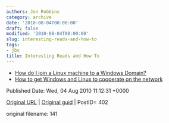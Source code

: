 ```yaml
---
authors: Jon Robbins
category: archive
date: '2010-08-04T00:00:00'
draft: false
modified: '2010-08-04T00:00:00'
slug: interesting-reads-and-how-to
tags:
- jbs
title: Interesting Reads and How To
---
```



- [How do I join a Linux machine to a Windows Domain?](http://blogs.techrepublic.com.com/window-on-windows/?p=2855)
- [How to get Windows and Linux to cooperate on the network](http://www.itworld.com/windows/116225/how-get-windows-and-linux-cooperate-network)


Published Date: Wed, 04 Aug 2010 11:12:31 +0000 

[Original URL](http://factorq.net/about/interesting-reads-and-how-tos/) | [Original guid](http://factorq.net/) | PostID= 402

 original filename: 141
